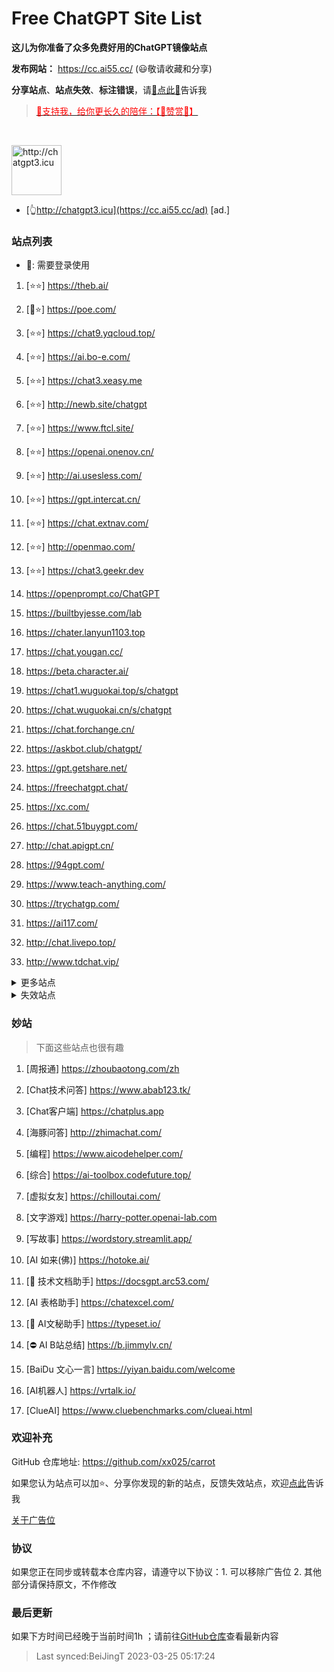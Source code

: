 # Free ChatGPT Site List

**这儿为你准备了众多免费好用的ChatGPT镜像站点**

**发布网站：** https://cc.ai55.cc/   (😃敬请收藏和分享)

**分享站点**、**站点失效**、**标注错误**，请[🌺点此🌺](https://github.com/xx025/carrot/issues)告诉我

> <a href="https://me.ai55.cc/pages/zs" target="_blank"><font color="red">🔗支持我，给你更长久的陪伴：【🧡赞赏🧡】</font></a>

<br/>

<a href="https://cc.ai55.cc/ad" target="_blank"><img src="https://st.ai55.cc/chatgpt3-icu.png" alt="http://chatgpt3.icu" style="height: 80px !important;width: auto !important;" ></a>

- [👆http://chatgpt3.icu](https://cc.ai55.cc/ad) [ad.]


### 站点列表

- 🔑: 需要登录使用

[//]: # (下面是正常的站点)


1. [⭐⭐] https://theb.ai/

1. [🔑⭐] https://poe.com/

1. [⭐⭐] https://chat9.yqcloud.top/

1. [⭐⭐] https://ai.bo-e.com/

1. [⭐⭐] https://chat3.xeasy.me

1. [⭐⭐] http://newb.site/chatgpt

1. [⭐⭐] https://www.ftcl.site/

1. [⭐⭐] https://openai.onenov.cn/

1. [⭐⭐] http://ai.usesless.com/

1. [⭐⭐] https://gpt.intercat.cn/

1. [⭐⭐] https://chat.extnav.com/

1. [⭐⭐] http://openmao.com/

1. [⭐⭐] https://chat3.geekr.dev

1.  https://openprompt.co/ChatGPT

1.  https://builtbyjesse.com/lab

1.  https://chater.lanyun1103.top

1.  https://chat.yougan.cc/

1.  https://beta.character.ai/

1.  https://chat1.wuguokai.top/s/chatgpt

1.  https://chat.wuguokai.cn/s/chatgpt

1.  https://chat.forchange.cn/

1.  https://askbot.club/chatgpt/

1.  https://gpt.getshare.net/

1.  https://freechatgpt.chat/

1.  https://xc.com/

1.  https://chat.51buygpt.com/

1.  http://chat.apigpt.cn/

1.  https://94gpt.com/

1.  https://www.teach-anything.com/

1.  https://trychatgp.com/

1.  https://ai117.com/

1.  http://chat.livepo.top/

1.  http://www.tdchat.vip/ 




<details>
  <summary>更多站点</summary>

- 🔑:需要进行**登录**或需要**密码**
    <br/>
- ⛔:有限地使用**次数**或**字数**，需提供key或进行充值进行服务升级
     <br/>
- ❓ :未测试，未进行标注也为未测试
     <br/>
[//]: # (下面是更多的站点)



1. [🔑] https://chat.service235.tk/
    <br/>

1. [🔑] https://vip.jjzn.top/
    <br/>

1. [🔑] https://codenews.cc/chatgpt
    <br/>

1. [🔑] https://www.ohmygpt.com/
    <br/>

1. [🔑] https://www.typingmind.com/
    <br/>

1. [🔑] https://www.bz1y.cn/
    <br/>

1. [🔑] https://chat.alpaca-bi.com/
    <br/>

1. [🔑] https://chat.paoying.net/
    <br/>

1. [🔑] https://chat.eaten.fun/
    <br/>

1. [🔑] https://chat.qingting.work
    <br/>

1. [🔑] https://chat.wxredcover.cn/
    <br/>

1. [⛔] http://gitopenchina.gitee.io/gpt
    <br/>

1. [⛔] http://gitopenchina.gitee.io/freechatgpt
    <br/>

1. [⛔] https://tryai.top/freechat
    <br/>

1. [⛔] https://chatmindai.com/
    <br/>

1. [⛔] https://ai.okmiku.com/chat/
    <br/>

1. [⛔] https://chatforai.com/
    <br/>

1. [⛔] https://ai.okmiku.com/chat/
    <br/>

1. [⛔] https://chatcat.pages.dev/
    <br/>

1. [⛔] https://ai.yiios.com/
    <br/>

1. [⛔] https://www.chat2ai.cn/
    <br/>

1. [⛔] https://chat.zecoba.cn/
    <br/>

1. [⛔] https://aigcfun.com/
    <br/>



</details>

[//]: # (下面是失效的站点)

<details>
  <summary>失效站点</summary>


1.  http://chatai.fyi
    <br/>

1.  https://chatmate.network/
    <br/>

1.  https://freegpt.one/
    <br/>

1.  https://freechatgpt.lol/
    <br/>

1.  https://fastgpt.app/
    <br/>

1.  https://chat.jingran.vip/
    <br/>

1.  http://itecheasy.com.cn/
    <br/>

1.  https://chatgpt.ddiu.io/
    <br/>

1.  https://chat.qingting.work/
    <br/>

1.  https://chat.aigc-model.com/
    <br/>

1.  https://chatgpt.poshist.cn/
    <br/>

1.  https://www.chatsverse.xyz/
    <br/>

1.  https://ai.v2less.com/
    <br/>

1.  https://chatgpt.h7ml.cn/
    <br/>

1.  https://chat.tgbot.co/
    <br/>

1.  https://chat.ninvfeng.xyz/
    <br/>

1.  https://talk.xiu.ee/
    <br/>

1.  https://chat.sheepig.top/
    <br/>

1.  https://chatgpt.ddiu.me/
    <br/>

1.  https://chatgpt.lcc8.com/
    <br/>

1.  https://chat.uue.me/
    <br/>

1.  http://gpt.mxnf.store/
    <br/>

1.  https://chat.moyunav.com/
    <br/>

1.  https://www.askopenai.cn/
    <br/>

1.  https://gpt.h7ml.cn/
    <br/>

1.  https://desk.im/
    <br/>

1.  https://askgptai.com/
    <br/>

1.  https://www.aitoolgpt.com/
    <br/>

1.  https://ai.ls/
    <br/>

1.  https://ai.ls/
    <br/>

1.  https://chatapi.qload.cn/
    <br/>

1.  https://chat-gpt.nikong.cn/
    <br/>

1.  https://chatgpt-flutter.h7ml.cn/
    <br/>

1.  https://www.cveoy.com/
    <br/>

1.  https://chat.h7ml.cn/
    <br/>

1.  https://freegpt.cc
    <br/>

1.  https://qachat.cn/
    <br/>


</details>

### 妙站

> 下面这些站点也很有趣


1. [周报通] https://zhoubaotong.com/zh

1. [Chat技术问答] https://www.abab123.tk/

1. [Chat客户端] https://chatplus.app

1. [海豚问答] http://zhimachat.com/

1. [编程] https://www.aicodehelper.com/

1. [综合] https://ai-toolbox.codefuture.top/

1. [虚拟女友] https://chilloutai.com/

1. [文字游戏] https://harry-potter.openai-lab.com

1. [写故事] https://wordstory.streamlit.app/

1. [AI 如来(佛)] https://hotoke.ai/

1. [🔑 技术文档助手] https://docsgpt.arc53.com/

1. [AI 表格助手] https://chatexcel.com/

1. [🔑 AI文秘助手] https://typeset.io/

1. [⛔ AI B站总结] https://b.jimmylv.cn/

1. [BaiDu 文心一言] https://yiyan.baidu.com/welcome

1. [AI机器人] https://vrtalk.io/

1. [ClueAI] https://www.cluebenchmarks.com/clueai.html



### 欢迎补充

GitHub 仓库地址: https://github.com/xx025/carrot

如果您认为站点可以加⭐、分享你发现的新的站点，反馈失效站点，欢迎[点此](https://github.com/xx025/carrot/issues)告诉我


[关于广告位](https://github.com/xx025/carrot/wiki)

### 协议

如果您正在同步或转载本仓库内容，请遵守以下协议：1. 可以移除广告位 2. 其他部分请保持原文，不作修改

### 最后更新

如果下方时间已经晚于当前时间1h ；请前往[GitHub仓库](https://github.com/xx025/carrot)查看最新内容

>Last synced:BeiJingT 2023-03-25 05:17:24
